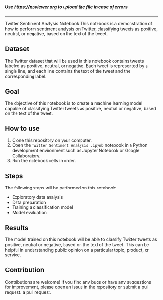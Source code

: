 ##### Use https://nbviewer.org to upload the file in case of errors
---

Twitter Sentiment Analysis Notebook
This notebook is a demonstration of how to perform sentiment analysis on Twitter, classifying tweets as positive, neutral, or negative, based on the text of the tweet.

## Dataset
The Twitter dataset that will be used in this notebook contains tweets labeled as positive, neutral, or negative. Each tweet is represented by a single line, and each line contains the text of the tweet and the corresponding label.

## Goal
The objective of this notebook is to create a machine learning model capable of classifying Twitter tweets as positive, neutral or negative, based on the text of the tweet.

## How to use

1. Clone this repository on your computer.
2. Open the `Twitter Sentiment Analysis .ipynb` notebook in a Python development environment such as Jupyter Notebook or Google Collaboratory.
3. Run the notebook cells in order.

## Steps
The following steps will be performed on this notebook:

- Exploratory data analysis
- Data preparation
- Training a classification model
- Model evaluation
 
## Results
The model trained on this notebook will be able to classify Twitter tweets as positive, neutral or negative, based on the text of the tweet. This can be helpful in understanding public opinion on a particular topic, product, or service.

## Contribution

Contributions are welcome! If you find any bugs or have any suggestions for improvement, please open an issue in the repository or submit a pull request.
a pull request.
